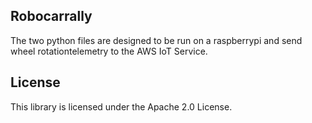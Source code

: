 ## Robocarrally

The two python files are designed to be run on a raspberrypi and send wheel rotationtelemetry to the AWS IoT Service.

## License

This library is licensed under the Apache 2.0 License. 

